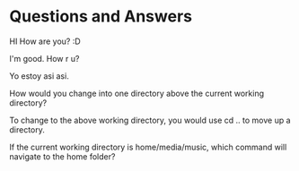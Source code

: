 # Questions and Answers

HI
How are you? :D

I'm good. How r u?

Yo estoy asi asi.

How would you change into one directory above the current working directory?

To change to the above working directory, you would use cd .. to move up a directory.

If the current working directory is home/media/music, which command will navigate to the home folder?
